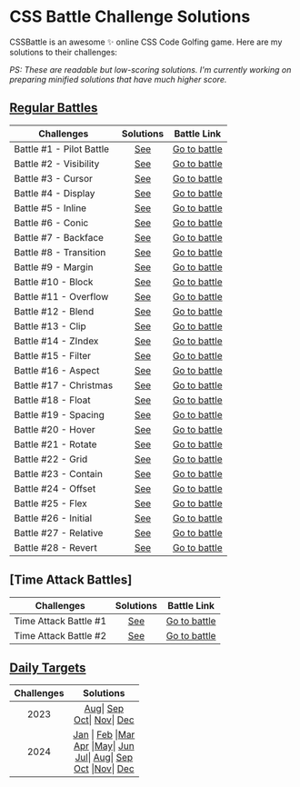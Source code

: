 # CSS Battle Challenge Solutions

CSSBattle is an awesome ✨ online CSS Code Golfing game. Here are my solutions to their challenges:

<em>PS: These are readable but low-scoring solutions. I'm currently working on preparing minified solutions that have much higher score.</em>

## [Regular Battles](https://cssbattle.dev/battles)

| Challenges               |            Solutions            |                   Battle Link                   |
| ------------------------ | :-----------------------------: | :---------------------------------------------: |
| Battle #1 - Pilot Battle | [See](/Battles/01-Pilot-Battle) | [Go to battle](https://cssbattle.dev/battle/1)  |
| Battle #2 - Visibility   |  [See](/Battles/02-Visibility)  | [Go to battle](https://cssbattle.dev/battle/2)  |
| Battle #3 - Cursor       |             [See]()             | [Go to battle](https://cssbattle.dev/battle/3)  |
| Battle #4 - Display      |             [See]()             | [Go to battle](https://cssbattle.dev/battle/4)  |
| Battle #5 - Inline       |             [See]()             | [Go to battle](https://cssbattle.dev/battle/5)  |
| Battle #6 - Conic        |             [See]()             | [Go to battle](https://cssbattle.dev/battle/6)  |
| Battle #7 - Backface     |             [See]()             | [Go to battle](https://cssbattle.dev/battle/7)  |
| Battle #8 - Transition   |             [See]()             | [Go to battle](https://cssbattle.dev/battle/8)  |
| Battle #9 - Margin       |             [See]()             | [Go to battle](https://cssbattle.dev/battle/9)  |
| Battle #10 - Block       |             [See]()             | [Go to battle](https://cssbattle.dev/battle/10) |
| Battle #11 - Overflow    |             [See]()             | [Go to battle](https://cssbattle.dev/battle/11) |
| Battle #12 - Blend       |             [See]()             | [Go to battle](https://cssbattle.dev/battle/12) |
| Battle #13 - Clip        |             [See]()             | [Go to battle](https://cssbattle.dev/battle/13) |
| Battle #14 - ZIndex      |             [See]()             | [Go to battle](https://cssbattle.dev/battle/14) |
| Battle #15 - Filter      |             [See]()             | [Go to battle](https://cssbattle.dev/battle/15) |
| Battle #16 - Aspect      |             [See]()             | [Go to battle](https://cssbattle.dev/battle/16) |
| Battle #17 - Christmas   |             [See]()             | [Go to battle](https://cssbattle.dev/battle/17) |
| Battle #18 - Float       |             [See]()             | [Go to battle](https://cssbattle.dev/battle/18) |
| Battle #19 - Spacing     |             [See]()             | [Go to battle](https://cssbattle.dev/battle/19) |
| Battle #20 - Hover       |             [See]()             | [Go to battle](https://cssbattle.dev/battle/20) |
| Battle #21 - Rotate      |             [See]()             | [Go to battle](https://cssbattle.dev/battle/21) |
| Battle #22 - Grid        |             [See]()             | [Go to battle](https://cssbattle.dev/battle/22) |
| Battle #23 - Contain     |             [See]()             | [Go to battle](https://cssbattle.dev/battle/23) |
| Battle #24 - Offset      |             [See]()             | [Go to battle](https://cssbattle.dev/battle/24) |
| Battle #25 - Flex        |             [See]()             | [Go to battle](https://cssbattle.dev/battle/25) |
| Battle #26 - Initial     |             [See]()             | [Go to battle](https://cssbattle.dev/battle/26) |
| Battle #27 - Relative    |             [See]()             | [Go to battle](https://cssbattle.dev/battle/27) |
| Battle #28 - Revert      |             [See]()             | [Go to battle](https://cssbattle.dev/battle/28) |

## [Time Attack Battles]

| Challenges            |                      Solutions                      |                            Battle Link                            |
| --------------------- | :-------------------------------------------------: | :---------------------------------------------------------------: |
| Time Attack Battle #1 | [See](Time%20Attack%2F%2301%20-%20Time%20Attack.md) | [Go to battle](https://cssbattle.dev/battle/OzwOT17YcT3b8TbNevqv) |
| Time Attack Battle #2 | [See](Time%20Attack%2F%2302%20-%20Time%20Attack.md) | [Go to battle](https://cssbattle.dev/battle/9crk8153AW0QGM8Ne9Ty) |

## [Daily Targets](https://cssbattle.dev/daily)

| Challenges |                                                                                                  Solutions                                                                                                   |
| :--------: | :----------------------------------------------------------------------------------------------------------------------------------------------------------------------------------------------------------: |
|    2023    | [Aug](Daily%20Targets%2F2023%2FAug.md)\| [Sep](Daily%20Targets%2F2023%2FSep.md) <br>[Oct](Daily%20Targets%2F2023%2FOct.md)\| [Nov](Daily%20Targets%2F2023%2FNov.md)\| [Dec](Daily%20Targets%2F2023%2FDec.md) |
|    2024    |                                        [Jan]() \| [Feb]() \|[Mar]() <br> [Apr]() \|[May]()\| [Jun]() <br> [Jul]()\| [Aug]()\| [Sep]() <br>[Oct]() \|[Nov]()\| [Dec]()                                        |
